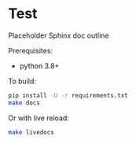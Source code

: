 # Test
Placeholder Sphinx doc outline

Prerequisites:
* python 3.8+

To build:
```bash
pip install -U -r requirements.txt
make docs
```

Or with live reload:
```bash
make livedocs
```
